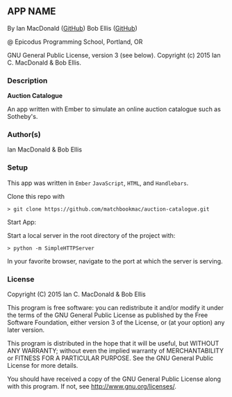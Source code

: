 ## APP NAME

<a href="APP LINK IF APPLICABLE" target="#"><APP LINK NAME></a>

By Ian MacDonald (<a href="https://github.com/matchbookmac" target="#">GitHub</a>)
Bob Ellis (<a href="https://github.com/bobellis" target="#">GitHub</a>)

@ Epicodus Programming School, Portland, OR

GNU General Public License, version 3 (see below). Copyright (c) 2015 Ian C. MacDonald & Bob Ellis.

### Description

**Auction Catalogue**

An app written with Ember to simulate an online auction catalogue such as Sotheby's.

### Author(s)

Ian MacDonald & Bob Ellis

### Setup

This app was written in `Ember` `JavaScript`, `HTML`, and `Handlebars`.

Clone this repo with
```console
> git clone https://github.com/matchbookmac/auction-catalogue.git
```

Start App:

Start a local server in the root directory of the project with:

```console
> python -m SimpleHTTPServer
```

In your favorite browser, navigate to the port at which the server is serving.

### License ###
Copyright  (C)  2015  Ian C. MacDonald & Bob Ellis

This program is free software: you can redistribute it and/or modify
it under the terms of the GNU General Public License as published by
the Free Software Foundation, either version 3 of the License, or
(at your option) any later version.

This program is distributed in the hope that it will be useful,
but WITHOUT ANY WARRANTY; without even the implied warranty of
MERCHANTABILITY or FITNESS FOR A PARTICULAR PURPOSE.  See the
GNU General Public License for more details.

You should have received a copy of the GNU General Public License
along with this program.  If not, see <http://www.gnu.org/licenses/>.
